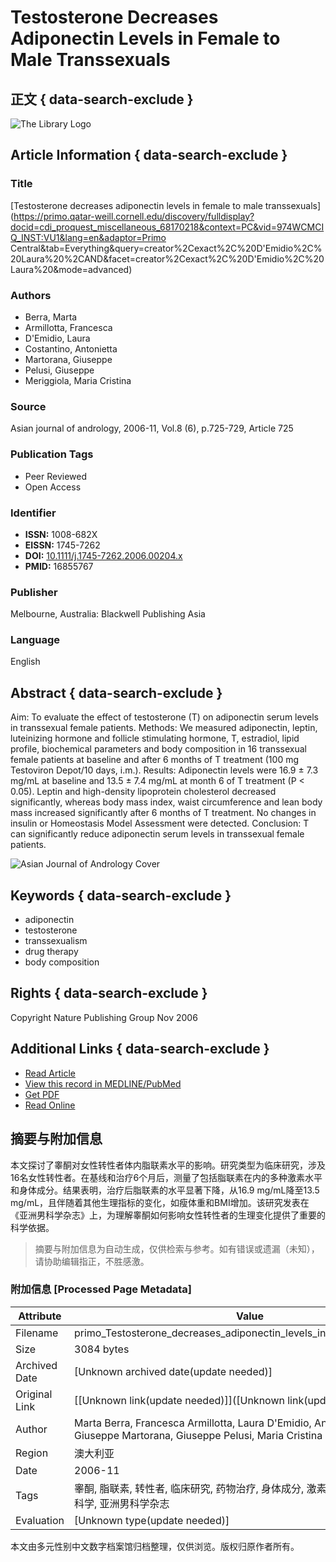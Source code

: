 # Testosterone Decreases Adiponectin Levels in Female to Male Transsexuals

## 正文 { data-search-exclude }


![The Library Logo](custom/thumbnails/thumbnail_974WCMCIQ_INST-VU1.svg)

## Article Information { data-search-exclude }

### Title
[Testosterone decreases adiponectin levels in female to male transsexuals](https://primo.qatar-weill.cornell.edu/discovery/fulldisplay?docid=cdi_proquest_miscellaneous_68170218&context=PC&vid=974WCMCIQ_INST:VU1&lang=en&adaptor=Primo Central&tab=Everything&query=creator%2Cexact%2C%20D'Emidio%2C%20Laura%20%2CAND&facet=creator%2Cexact%2C%20D'Emidio%2C%20Laura%20&mode=advanced)

### Authors
- Berra, Marta 
- Armillotta, Francesca 
- D'Emidio, Laura 
- Costantino, Antonietta 
- Martorana, Giuseppe 
- Pelusi, Giuseppe 
- Meriggiola, Maria Cristina

### Source
Asian journal of andrology, 2006-11, Vol.8 (6), p.725-729, Article 725

### Publication Tags
- Peer Reviewed
- Open Access

### Identifier
- **ISSN:** 1008-682X
- **EISSN:** 1745-7262
- **DOI:** [10.1111/j.1745-7262.2006.00204.x](https://doi.org/10.1111/j.1745-7262.2006.00204.x)
- **PMID:** 16855767

### Publisher
Melbourne, Australia: Blackwell Publishing Asia

### Language
English

## Abstract { data-search-exclude }
Aim: To evaluate the effect of testosterone (T) on adiponectin serum levels in transsexual female patients. Methods: We measured adiponectin, leptin, luteinizing hormone and follicle stimulating hormone, T, estradiol, lipid profile, biochemical parameters and body composition in 16 transsexual female patients at baseline and after 6 months of T treatment (100 mg Testoviron Depot/10 days, i.m.). Results: Adiponectin levels were 16.9 ± 7.3 mg/mL at baseline and 13.5 ± 7.4 mg/mL at month 6 of T treatment (P < 0.05). Leptin and high-density lipoprotein cholesterol decreased significantly, whereas body mass index, waist circumference and lean body mass increased significantly after 6 months of T treatment. No changes in insulin or Homeostasis Model Assessment were detected. Conclusion: T can significantly reduce adiponectin serum levels in transsexual female patients.

![Asian Journal of Andrology Cover](https://assets.thirdiron.com/images/covers/1745-7262.png)

## Keywords { data-search-exclude }
- adiponectin
- testosterone
- transsexualism
- drug therapy
- body composition

## Rights { data-search-exclude }
Copyright Nature Publishing Group Nov 2006

## Additional Links { data-search-exclude }
- [Read Article](https://libkey.io/libraries/387/articles/29522976/content-location?utm_source=api_545)
- [View this record in MEDLINE/PubMed](https://www.ncbi.nlm.nih.gov/pubmed/16855767)
- [Get PDF](https://wcmq.idm.oclc.org/login?&url=https://onlinelibrary.wiley.com/doi/pdf/10.1111%2Fj.1745-7262.2006.00204.x)
- [Read Online](https://wcmq.idm.oclc.org/login?&url=https://onlinelibrary.wiley.com/doi/full/10.1111%2Fj.1745-7262.2006.00204.x)
<!-- tcd_original_link https://primo.qatar-weill.cornell.edu/discovery/fulldisplay?docid=cdi_proquest_miscellaneous_68170218&context=PC&vid=974WCMCIQ_INST:VU1&lang=en&search_scope=MyInst_and_CI&adaptor=Primo%20Central&tab=Everything&query=creator%2Cexact%2C%20D'Emidio%2C%20Laura%20%2CAND&facet=creator%2Cexact%2C%20D'Emidio%2C%20Laura%20&mode=advanced -->


## 摘要与附加信息

<!-- tcd_abstract -->
本文探讨了睾酮对女性转性者体内脂联素水平的影响。研究类型为临床研究，涉及16名女性转性者。在基线和治疗6个月后，测量了包括脂联素在内的多种激素水平和身体成分。结果表明，治疗后脂联素的水平显著下降，从16.9 mg/mL降至13.5 mg/mL，且伴随着其他生理指标的变化，如瘦体重和BMI增加。该研究发表在《亚洲男科学杂志》上，为理解睾酮如何影响女性转性者的生理变化提供了重要的科学依据。
<!-- tcd_abstract_end -->

> 摘要与附加信息为自动生成，仅供检索与参考。如有错误或遗漏（未知），请协助编辑指正，不胜感激。

### 附加信息 [Processed Page Metadata]

| Attribute       | Value                                  |
|-----------------|----------------------------------------|
| Filename        | primo_Testosterone_decreases_adiponectin_levels_in_female_to_male_.md                             |
| Size            | 3084 bytes                           |
| Archived Date   | [Unknown archived date(update needed)]                             |
| Original Link   | [[Unknown link(update needed)]]([Unknown link(update needed)])                       |
| Author          | Marta Berra, Francesca Armillotta, Laura D'Emidio, Antonietta Costantino, Giuseppe Martorana, Giuseppe Pelusi, Maria Cristina Meriggiola                               |
| Region          | 澳大利亚                               |
| Date            | 2006-11                                 |
| Tags            | 睾酮, 脂联素, 转性者, 临床研究, 药物治疗, 身体成分, 激素水平, 女性转性者, 男科学, 亚洲男科学杂志                                 |
| Evaluation            | [Unknown type(update needed)]                                 |
<!-- tcd_table_end -->

本文由多元性别中文数字档案馆归档整理，仅供浏览。版权归原作者所有。

